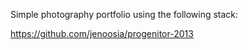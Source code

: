 Simple photography portfolio using the following stack:

https://github.com/jenoosia/progenitor-2013
